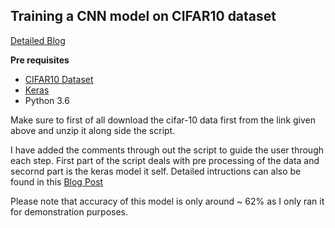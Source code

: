 ## Training a CNN model on CIFAR10 dataset

[Detailed Blog](https://akshaysin.github.io/cifar_cnn.html#.W2qrGShKhPY)

**Pre requisites**

* [CIFAR10 Dataset](https://www.cs.toronto.edu/~kriz/cifar-10-python.tar.gz)
* [Keras](https://blog.keras.io/introducing-keras-2.html)
* Python 3.6

Make sure to first of all download the cifar-10 data first from the link given above and unzip it along side the script.

I have added the comments through out the script to guide the user through each step. First part of the script deals with pre processing of the data and secornd part is the keras model it self. Detailed intructions can also be found in this [Blog Post](https://akshaysin.github.io/cifar_cnn.html#.W2qrGShKhPY)

Please note that accuracy of this model is only around ~ 62% as I only ran it for demonstration purposes.
